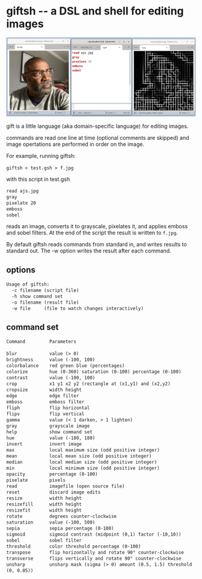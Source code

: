 # giftsh -- a DSL and shell for editing images

![image-edit](dsh-sublime.png)

gift is a little language (aka domain-specific language) for editing images.

commands are read one line at time (optional comments are skipped)
and image opertations are performed in order on the image.

For example, running giftsh:

```giftsh < test.gsh > f.jpg```

with this script in test.gsh

```
read ajs.jpg
gray
pixelate 20
emboss
sobel
```

reads an image, converts it to grayscale, pixelates it, and applies emboss and sobel filters. At the end of the script the result is written to ```f.jpg```.

By default giftsh reads commands from standard in, and writes results to standard out.
The -w option writes the result after each command.

## options

```
Usage of giftsh:
  -c filename (script file)
  -h show command set
  -o filename (result file)
  -w file     (file to watch changes interactively)
```

## command set


```
Command         Parameters

blur            value (> 0)
brightness      value (-100, 100)
colorbalance    red green blue (percentages)
colorize        hue (0-360) saturation (0-100) percentage (0-100)
contrast        value (-100, 100)
crop            x1 y1 x2 y2 (rectangle at (x1,y1) and (x2,y2)
cropsize        width height
edge            edge filter
emboss          emboss filter
fliph           flip horizontal
flipv           flip vertical
gamma           value (< 1 darken, > 1 lighten)
gray            grayscale image
help            show command set
hue             value (-180, 180)
invert          invert image
max             local maximum size (odd positive integer)
mean            local mean size (odd positive integer)
median          local median size (odd positive integer)
min             local minimum size (odd positive integer)
opacity         percentage (0-100)
pixelate        pixels
read            imagefile (open source file)
reset           discard image edits
resize          width height
resizefill      width height
resizefit       width height
rotate          degrees counter-clockwise
saturation      value (-100, 500)
sepia           sepia percentage (0-100)
sigmoid         sigmoid contrast (midpoint (0,1) factor (-10,10))
sobel           sobel filter
threshold       color threshold percentage (0-100)
transpose       flip horizontally and rotate 90° counter-clockwise
transverse      flips vertically and rotate 90° counter-clockwise
unsharp         unsharp mask (sigma (> 0) amount (0.5, 1.5) threshold (0, 0.05))
```
